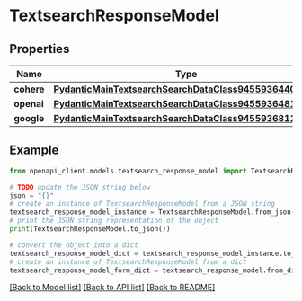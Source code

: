 # TextsearchResponseModel


## Properties

Name | Type | Description | Notes
------------ | ------------- | ------------- | -------------
**cohere** | [**PydanticMainTextsearchSearchDataClass94559364403888**](PydanticMainTextsearchSearchDataClass94559364403888.md) |  | [optional] 
**openai** | [**PydanticMainTextsearchSearchDataClass94559364817888**](PydanticMainTextsearchSearchDataClass94559364817888.md) |  | [optional] 
**google** | [**PydanticMainTextsearchSearchDataClass94559368110560**](PydanticMainTextsearchSearchDataClass94559368110560.md) |  | [optional] 

## Example

```python
from openapi_client.models.textsearch_response_model import TextsearchResponseModel

# TODO update the JSON string below
json = "{}"
# create an instance of TextsearchResponseModel from a JSON string
textsearch_response_model_instance = TextsearchResponseModel.from_json(json)
# print the JSON string representation of the object
print(TextsearchResponseModel.to_json())

# convert the object into a dict
textsearch_response_model_dict = textsearch_response_model_instance.to_dict()
# create an instance of TextsearchResponseModel from a dict
textsearch_response_model_form_dict = textsearch_response_model.from_dict(textsearch_response_model_dict)
```
[[Back to Model list]](../README.md#documentation-for-models) [[Back to API list]](../README.md#documentation-for-api-endpoints) [[Back to README]](../README.md)


